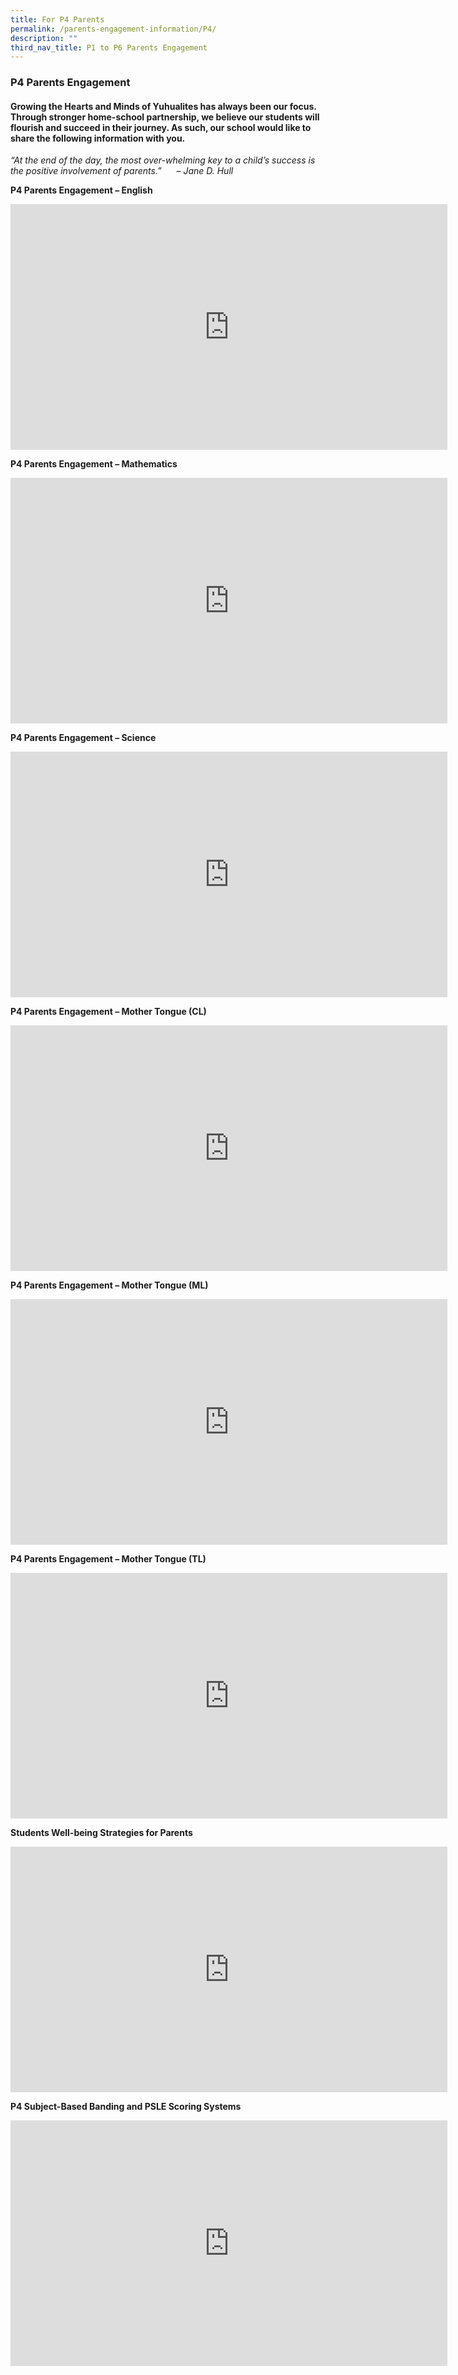 ```yaml
---
title: For P4 Parents
permalink: /parents-engagement-information/P4/
description: ""
third_nav_title: P1 to P6 Parents Engagement
---
```

### P4 Parents Engagement

#### Growing the Hearts and Minds of Yuhualites has always been our focus. Through stronger home-school partnership, we believe our students will flourish and succeed in their journey. As such, our school would like to share the following information with you.

_“At the end of the day, the most over-whelming key to a child’s success is the positive involvement of parents.”      – Jane D. Hull_

**P4 Parents Engagement – English**
<iframe width="699" height="393" src="https://www.youtube.com/embed/oGWLusBk9JM" title="YouTube video player" frameborder="0" allow="accelerometer; autoplay; clipboard-write; encrypted-media; gyroscope; picture-in-picture; web-share" allowfullscreen></iframe>

**P4 Parents Engagement – Mathematics**

<iframe width="699" height="393" src="https://www.youtube.com/embed/tvq_qhs7o3k" title="YouTube video player" frameborder="0" allow="accelerometer; autoplay; clipboard-write; encrypted-media; gyroscope; picture-in-picture" allowfullscreen></iframe>

**P4 Parents Engagement – Science**

<iframe width="699" height="393" src="https://www.youtube.com/embed/wk-V0ofnySA" title="YouTube video player" frameborder="0" allow="accelerometer; autoplay; clipboard-write; encrypted-media; gyroscope; picture-in-picture" allowfullscreen></iframe>

**P4 Parents Engagement – Mother Tongue (CL)**

<iframe width="699" height="393" src="https://www.youtube.com/embed/x0GSuxFocds" title="YouTube video player" frameborder="0" allow="accelerometer; autoplay; clipboard-write; encrypted-media; gyroscope; picture-in-picture" allowfullscreen></iframe>

**P4 Parents Engagement – Mother Tongue (ML)**

<iframe width="699" height="393" src="https://www.youtube.com/embed/PyEqeQ2LwP0" title="YouTube video player" frameborder="0" allow="accelerometer; autoplay; clipboard-write; encrypted-media; gyroscope; picture-in-picture" allowfullscreen></iframe>

**P4 Parents Engagement – Mother Tongue (TL)**

<iframe width="699" height="393" src="https://www.youtube.com/embed/-IjSrAM_OeI" title="YouTube video player" frameborder="0" allow="accelerometer; autoplay; clipboard-write; encrypted-media; gyroscope; picture-in-picture" allowfullscreen></iframe>

**Students Well-being Strategies for Parents**

<iframe width="699" height="393" src="https://www.youtube.com/embed/0zd3yn63fgI" title="YouTube video player" frameborder="0" allow="accelerometer; autoplay; clipboard-write; encrypted-media; gyroscope; picture-in-picture" allowfullscreen></iframe>

**P4 Subject-Based Banding and PSLE Scoring Systems**

<iframe width="699" height="393" src="https://www.youtube.com/embed/VRFQnhN7lM8" title="YouTube video player" frameborder="0" allow="accelerometer; autoplay; clipboard-write; encrypted-media; gyroscope; picture-in-picture" allowfullscreen></iframe>